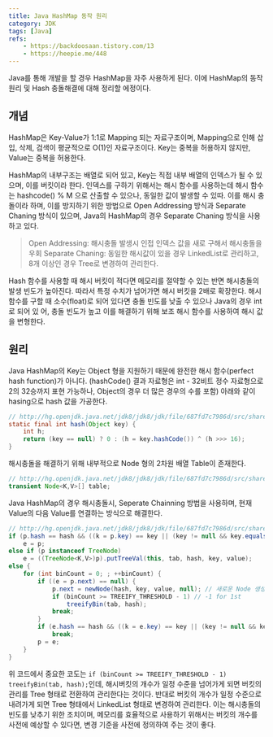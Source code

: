 ```yaml
---
title: Java HashMap 동작 원리
category: JDK
tags: [Java]
refs:
    - https://backdoosaan.tistory.com/13
    - https://heepie.me/448
---
```


Java를 통해 개발을 할 경우 HashMap을 자주 사용하게 된다. 이에 HashMap의 동작 원리 및 Hash 충돌해결에 대해 정리할 에정이다.

## 개념

HashMap은 Key-Value가 1:1로 Mapping 되는 자료구조이며, Mapping으로 인해 삽입, 삭제, 검색이 평균적으로 O(1)인 자료구조이다.
Key는 중복을 허용하지 않지만, Value는 중복을 허용한다.

HashMap의 내부구조는 배열로 되어 있고, Key는 직접 내부 배열의 인덱스가 될 수 있으며, 이를 버킷이라 한다.
인덱스를 구하기 위해서는 해시 함수를 사용하는데 해시 함수는 hashcode() % M 으로 산출할 수 있으나, 동일한 값이 발생할 수 있따.
이를 해시 충돌이라 하며, 이를 방지하기 위한 방법으로 Open Addressing 방식과 Separate Chaning 방식이 있으며, Java의 HashMap의 경우
Separate Chaning 방식을 사용하고 있다.

> Open Addressing: 해시충돌 발생시 인접 인덱스 값을 새로 구해서 해시충돌을 우회
> Separate Chaning: 동일한 해시값이 있을 경우 LinkedList로 관리하고, 8개 이상인 경우 Tree로 변경하여 관리한다.

Hash 함수를 사용할 때 해시 버킷이 적다면 메모리를  절약할 수 있는 반면 해시충돌의 발생 빈도가 높아진다. 따라서 특정 수치가 넘어가면
해시 버킷을 2배로 확장한다. 해시함수를 구할 때 소수(float)로 되어 있다면 충돌 빈도를 낮출 수 있으나 Java의 경우 int로 되어 있
어, 충돌 빈도가 높고 이를 해결하기 위해 보조 해시 함수를 사용하여 해시 값을 변형한다.

## 원리

Java HashMap의 Key는 Object 형을 지원하기 때문에 완전한 해시 함수(perfect hash function)가 아니다.
(hashCode() 결과 자료형은 int - 32비트 정수 자료형으로 2의 32승까지 표현 가능하나, Object의 경우 더 많은 경우의 수를 포함)
아래와 같이 hasing으로 hash 값을 가공한다.
```java
// http://hg.openjdk.java.net/jdk8/jdk8/jdk/file/687fd7c7986d/src/share/classes/java/util/HashMap.java#l336
static final int hash(Object key) {
	int h;
	return (key == null) ? 0 : (h = key.hashCode()) ^ (h >>> 16);
}
```

해시충돌을 해결하기 위해 내부적으로 Node 형의 2차원 배열 Table이 존재한다.
```java
// http://hg.openjdk.java.net/jdk8/jdk8/jdk/file/687fd7c7986d/src/share/classes/java/util/HashMap.java#l395
transient Node<K,V>[] table;
```

Java HashMap의 경우 해시충돌시, Seperate Chainning 방법을 사용하며, 현재 Value의 다음 Value를 연결하는 방식으로 해결한다.
```java
// http://hg.openjdk.java.net/jdk8/jdk8/jdk/file/687fd7c7986d/src/share/classes/java/util/HashMap.java#l641
if (p.hash == hash && ((k = p.key) == key || (key != null && key.equals(k))))
	e = p;
else if (p instanceof TreeNode)
	e = ((TreeNode<K,V>)p).putTreeVal(this, tab, hash, key, value);
else {
	for (int binCount = 0; ; ++binCount) {
		if ((e = p.next) == null) {
			p.next = newNode(hash, key, value, null); // 새로운 Node 생성해 연결
			if (binCount >= TREEIFY_THRESHOLD - 1) // -1 for 1st
				treeifyBin(tab, hash);
			break;
		}
		if (e.hash == hash && ((k = e.key) == key || (key != null && key.equals(k))))
			break;
		p = e;
	}
}
``` 
위 코드에서 중요한 코도는 `if (binCount >= TREEIFY_THRESHOLD - 1) treeifyBin(tab, hash);`인데,
해시버킷의 개수가 일정 수준을 넘어가게 되면 버킷의 관리를 Tree 형태로 전환하여 관리한다는 것이다. 반대로 버킷의 개수가
일정 수준으로 내려가게 되면 Tree 형태에서 LinkedList 형태로 변경하여 관리한다. 이는 해시충돌의 빈도를 낮추기 위한 조치이며,
메모리를 효율적으로 사용하기 위해서는 버킷의 개수를 사전에 예상할 수 있다면, 변경 기준을 사전에 정의하여 주는 것이 좋다.